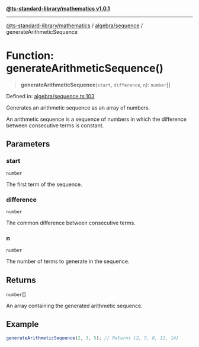 [**@ts-standard-library/mathematics v1.0.1**](../../../README.md)

***

[@ts-standard-library/mathematics](../../../README.md) / [algebra/sequence](../README.md) / generateArithmeticSequence

# Function: generateArithmeticSequence()

> **generateArithmeticSequence**(`start`, `difference`, `n`): `number`[]

Defined in: [algebra/sequence.ts:103](https://github.com/gabaudette/ts-stdlib/blob/7333da76bc775fbabd0907ad8519b912cfc2fe26/packages/mathematics/src/algebra/sequence.ts#L103)

Generates an arithmetic sequence as an array of numbers.

An arithmetic sequence is a sequence of numbers in which the difference between consecutive terms is constant.

## Parameters

### start

`number`

The first term of the sequence.

### difference

`number`

The common difference between consecutive terms.

### n

`number`

The number of terms to generate in the sequence.

## Returns

`number`[]

An array containing the generated arithmetic sequence.

## Example

```typescript
generateArithmeticSequence(2, 3, 5); // Returns [2, 5, 8, 11, 14]
```
